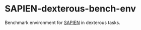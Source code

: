 # SAPIEN-dexterous-bench-env

Benchmark environment for [SAPIEN](https://sapien.ucsd.edu/) in dexterous tasks.
